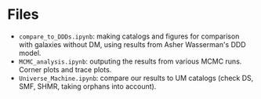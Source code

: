 # Files
- `compare_to_DDDs.ipynb`: making catalogs and figures for comparison with galaxies without DM, using results from Asher Wasserman's DDD model.
- `MCMC_analysis.ipynb`: outputing the results from various MCMC runs. Corner plots and trace plots. 
- `Universe_Machine.ipynb`: compare our results to UM catalogs (check DS, SMF, SHMR, taking orphans into account).
